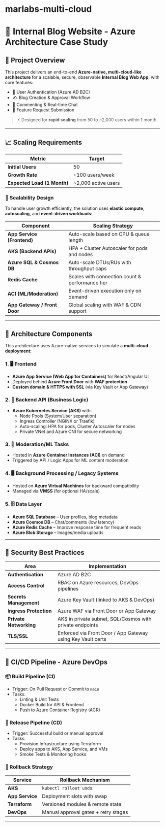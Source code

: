 # marlabs-multi-cloud

# 📘 Internal Blog Website - Azure Architecture Case Study

## 📌 Project Overview

This project delivers an end-to-end **Azure-native, multi-cloud-like architecture** for a scalable, secure, observable **Internal Blog Web App**, with core features:

- 🔐 User Authentication (Azure AD B2C)
- ✍️ Blog Creation & Approval Workflow
- 💬 Commenting & Real-time Chat
- 📝 Feature Request Submission

> ⚡️ Designed for **rapid scaling** from 50 to ~2,000 users within 1 month.

---

## 📈 Scaling Requirements

| Metric | Target |
|--------|--------|
| **Initial Users** | 50 |
| **Growth Rate** | +100 users/week |
| **Expected Load (1 Month)** | ~2,000 active users |

### 🚀 Scalability Design

To handle user growth efficiently, the solution uses **elastic compute**, **autoscaling**, and **event-driven workloads**:

| Component | Scaling Strategy |
|----------|------------------|
| **App Service (Frontend)** | Auto-scale based on CPU & queue length |
| **AKS (Backend APIs)** | HPA + Cluster Autoscaler for pods and nodes |
| **Azure SQL & Cosmos DB** | Auto-scale DTUs/RUs with throughput caps |
| **Redis Cache** | Scales with connection count & performance tier |
| **ACI (ML/Moderation)** | Event-driven execution only on demand |
| **App Gateway / Front Door** | Global scaling with WAF & CDN support |

---

## 🧱 Architecture Components

This architecture uses Azure-native services to simulate a **multi-cloud deployment**:

### 1. 🖥 Frontend
- **Azure App Service (Web App for Containers)** for React/Angular UI
- Deployed behind **Azure Front Door** with **WAF protection**
- **Custom domain & HTTPS with SSL** (via Key Vault or App Gateway)

### 2. 🔧 Backend API (Business Logic)
- **Azure Kubernetes Service (AKS)** with:
  - Node Pools (System/User separation)
  - Ingress Controller (NGINX or Traefik)
  - Auto-scaling: HPA for pods, Cluster Autoscaler for nodes
  - Private VNet and Azure CNI for secure networking

### 3. 🧠 Moderation/ML Tasks
- Hosted in **Azure Container Instances (ACI)** on demand
- Triggered by API / Logic Apps for ML content moderation

### 4. 🖥 Background Processing / Legacy Systems
- Hosted on **Azure Virtual Machines** for backward compatibility
- Managed via **VMSS** (for optional HA/scale)

### 5. 🗄 Data Layer
- **Azure SQL Database** – User profiles, blog metadata
- **Azure Cosmos DB** – Chat/comments (low latency)
- **Azure Redis Cache** – Improve response time for frequent reads
- **Azure Blob Storage** – Images/media uploads

---

## 🔐 Security Best Practices

| Area | Implementation |
|------|----------------|
| **Authentication** | Azure AD B2C |
| **Access Control** | RBAC on Azure resources, DevOps pipelines |
| **Secrets Management** | Azure Key Vault (linked to AKS & DevOps) |
| **Ingress Protection** | Azure WAF via Front Door or App Gateway |
| **Private Networking** | AKS in private subnet, SQL/Cosmos with private endpoints |
| **TLS/SSL** | Enforced via Front Door / App Gateway using Key Vault certs |

---

## 🔄 CI/CD Pipeline - Azure DevOps

### 📦 Build Pipeline (CI)
- Trigger: On Pull Request or Commit to `main`
- Tasks:
  - Linting & Unit Tests
  - Docker Build for API & Frontend
  - Push to Azure Container Registry (ACR)

### 🚀 Release Pipeline (CD)
- Trigger: Successful build or manual approval
- Tasks:
  - Provision Infrastructure using Terraform
  - Deploy apps to AKS, App Service, and VMs
  - Smoke Tests & Monitoring hooks

### 🔁 Rollback Strategy
| Service | Rollback Mechanism |
|---------|--------------------|
| **AKS** | `kubectl rollout undo` |
| **App Service** | Deployment slots with swap |
| **Terraform** | Versioned modules & remote state |
| **DevOps** | Manual approval gates + retry stages |

---
